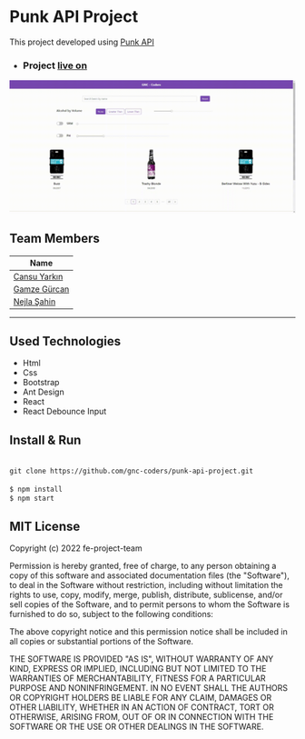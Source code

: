 # Punk API Project

This project developed using [Punk API](https://punkapi.com/documentation/v2)


- ### Project [live on](url)

![Output](./docs/output.gif)

## Team Members

| Name                                               |
| -------------------------------------------------- |
| [Cansu Yarkın](https://github.com/cansuyarkin)     |
| [Gamze Gürcan](https://github.com/gamzegurcan)     |
| [Nejla Şahin](https://github.com/nejlasahin)       |

----

## Used Technologies

- Html
- Css
- Bootstrap
- Ant Design
- React
- React Debounce Input

## Install & Run

```ssh

git clone https://github.com/gnc-coders/punk-api-project.git

$ npm install
$ npm start

```

## MIT License

Copyright (c) 2022 fe-project-team

Permission is hereby granted, free of charge, to any person obtaining a copy
of this software and associated documentation files (the "Software"), to deal
in the Software without restriction, including without limitation the rights
to use, copy, modify, merge, publish, distribute, sublicense, and/or sell
copies of the Software, and to permit persons to whom the Software is
furnished to do so, subject to the following conditions:

The above copyright notice and this permission notice shall be included in all
copies or substantial portions of the Software.

THE SOFTWARE IS PROVIDED "AS IS", WITHOUT WARRANTY OF ANY KIND, EXPRESS OR
IMPLIED, INCLUDING BUT NOT LIMITED TO THE WARRANTIES OF MERCHANTABILITY,
FITNESS FOR A PARTICULAR PURPOSE AND NONINFRINGEMENT. IN NO EVENT SHALL THE
AUTHORS OR COPYRIGHT HOLDERS BE LIABLE FOR ANY CLAIM, DAMAGES OR OTHER
LIABILITY, WHETHER IN AN ACTION OF CONTRACT, TORT OR OTHERWISE, ARISING FROM,
OUT OF OR IN CONNECTION WITH THE SOFTWARE OR THE USE OR OTHER DEALINGS IN THE
SOFTWARE.
